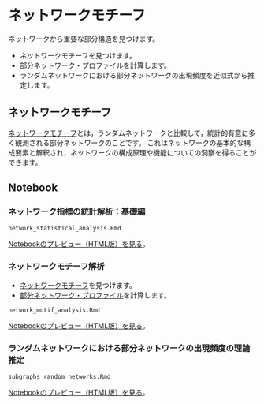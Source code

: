 # ネットワークモチーフ
ネットワークから重要な部分構造を見つけます。
* ネットワークモチーフを見つけます。
* 部分ネットワーク・プロファイルを計算します。
* ランダムネットワークにおける部分ネットワークの出現頻度を近似式から推定します。

## ネットワークモチーフ
[ネットワークモチーフ](https://science.sciencemag.org/content/298/5594/824)とは，ランダムネットワークと比較して，統計的有意に多く観測される部分ネットワークのことです。
これはネットワークの基本的な構成要素と解釈され，ネットワークの構成原理や機能についての洞察を得ることができます。

## Notebook
### ネットワーク指標の統計解析：基礎編
```
network_statistical_analysis.Rmd
```
[Notebookのプレビュー（HTML版）を見る](https://kztakemoto.github.io/network-analysis-in-biology/network_motifs/network_statistical_analysis.nb.html)。

### ネットワークモチーフ解析
* [ネットワークモチーフ](https://science.sciencemag.org/content/298/5594/824)を見つけます。
* [部分ネットワーク・プロファイル](https://science.sciencemag.org/content/303/5663/1538)を計算します。
```
network_motif_analysis.Rmd
```
[Notebookのプレビュー（HTML版）を見る](https://kztakemoto.github.io/network-analysis-in-biology/network_motifs/network_motif_analysis.nb.html)。


### ランダムネットワークにおける部分ネットワークの出現頻度の理論推定
```
subgraphs_random_networks.Rmd
```
[Notebookのプレビュー（HTML版）を見る](https://kztakemoto.github.io/network-analysis-in-biology/network_motifs/subgraphs_random_networks.nb.html)。
